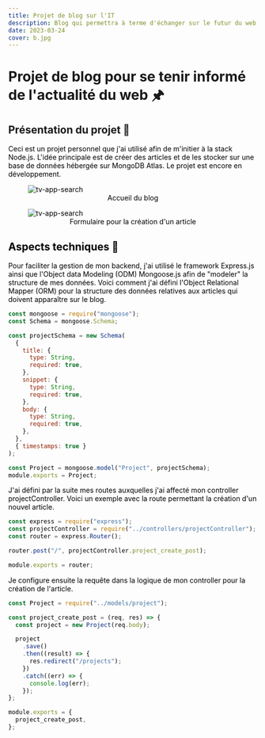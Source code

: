 ```yaml
---
title: Projet de blog sur l'IT
description: Blog qui permettra à terme d'échanger sur le futur du web.
date: 2023-03-24
cover: b.jpg
---
```


# Projet de blog pour se tenir informé de l'actualité du web 🖈

## Présentation du projet 📜

<font color="black">Ceci est un projet personnel que j'ai utilisé afin de m'initier à la stack Node.js. L'idée principale est de créer des articles et de les stocker sur une base de données hébergée sur MongoDB Atlas. Le projet est encore en développement.

<figure><img style="display: block; margin-left: auto; margin-right: auto" src="/images/projets/b-accueil.jpg" alt="tv-app-search"></img><figcaption><center><font color="black">Accueil du blog</center></figcaption></figure>

<figure><img style="display: block; margin-left: auto; margin-right: auto" src="/images/projets/b-create.jpg" alt="tv-app-search"></img><figcaption><center><font color="black">Formulaire pour la création d'un article</center></figcaption></figure>

## Aspects techniques 📐

Pour faciliter la gestion de mon backend, j'ai utilisé le framework Express.js ainsi que l'Object data Modeling (ODM) Mongoose.js afin de "modeler" la structure de mes données. Voici comment j'ai défini l'Object Relational Mapper (ORM) pour la structure des données relatives aux articles qui doivent apparaître sur le blog.

```js
const mongoose = require("mongoose");
const Schema = mongoose.Schema;

const projectSchema = new Schema(
  {
    title: {
      type: String,
      required: true,
    },
    snippet: {
      type: String,
      required: true,
    },
    body: {
      type: String,
      required: true,
    },
  },
  { timestamps: true }
);

const Project = mongoose.model("Project", projectSchema);
module.exports = Project;
```

J'ai défini par la suite mes routes auxquelles j'ai affecté mon controller projectController. Voici un exemple avec la route permettant la création d'un nouvel article.

```js
const express = require("express");
const projectController = require("../controllers/projectController");
const router = express.Router();

router.post("/", projectController.project_create_post);

module.exports = router;
```

Je configure ensuite la requête dans la logique de mon controller pour la création de l'article.

```js
const Project = require("../models/project");

const project_create_post = (req, res) => {
  const project = new Project(req.body);

  project
    .save()
    .then((result) => {
      res.redirect("/projects");
    })
    .catch((err) => {
      console.log(err);
    });
};

module.exports = {
  project_create_post,
};
```
